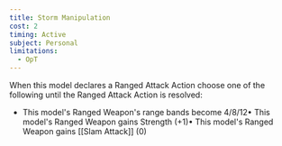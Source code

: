 ```yaml
---
title: Storm Manipulation
cost: 2
timing: Active
subject: Personal
limitations:
  - OpT
---
```

When this model declares a Ranged Attack Action choose one of the following until the Ranged Attack Action is resolved:
- This model's Ranged Weapon's range bands become 4/8/12• This model's Ranged Weapon gains Strength (+1)• This model's Ranged Weapon gains [[Slam Attack]] (0)